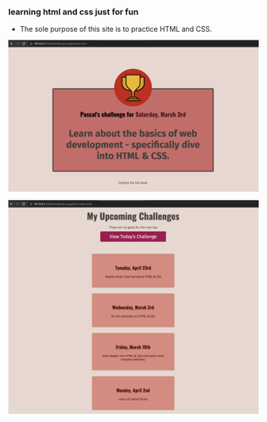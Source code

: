 ### learning html and css just for fun

- The sole purpose of this site is to practice HTML and CSS. 

![Home page](./home.png)

![The Challenge page](./challenge.png)